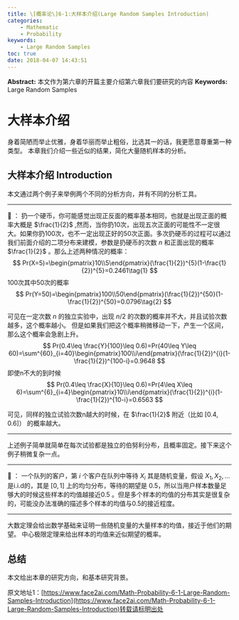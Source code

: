 ```yaml
---
title: \[概率论\]6-1:大样本介绍(Large Random Samples Introduction)
categories:
    - Mathematic
    - Probability
keywords:
    - Large Random Samples
toc: true
date: 2018-04-07 14:43:51
---
```


**Abstract:** 本文作为第六章的开篇主要介绍第六章我们要研究的内容
**Keywords:** Large Random Samples

<!--more-->
# 大样本介绍
身着简陋而举止优雅，身着华丽而举止粗俗，比选其一的话，我更愿意尊重第一种类型。
本章我们介绍一些近似的结果，简化大量随机样本的分析。
## 大样本介绍 Introduction
本文通过两个例子来举例两个不同的分析方向，并有不同的分析工具。

--------------
🌰 ：
扔一个硬币，你可能感觉出现正反面的概率基本相同，也就是出现正面的概率大概是 $\frac{1}{2}$ ,然而，当你扔10次，出现五次正面的可能性不一定很大。如果你扔100次，也不一定出现正好的50次正面。多次扔硬币的过程可以通过我们前面介绍的二项分布来建模，参数是扔硬币的次数 $n$ 和正面出现的概率 $\frac{1}{2}$  。那么上述两种情况的概率：
$$
Pr(X=5)=\begin{pmatrix}10\\5\end{pmatrix}(\frac{1}{2})^{5}(1-\frac{1}{2})^{5}=0.2461\tag{1}
$$
100次其中50次的概率
$$
Pr(Y=50)=\begin{pmatrix}100\\50\end{pmatrix}(\frac{1}{2})^{50}(1-\frac{1}{2})^{50}=0.0796\tag{2}
$$

可见在一定次数 $n$ 的独立实验中，出现 $n/2$ 的次数的概率并不大，并且试验次数越多，这个概率越小。
但是如果我们把这个概率稍微移动一下，产生一个区间，那么这个概率会急剧上升。
$$
Pr(0.4\leq \frac{Y}{100}\leq 0.6)=Pr(40\leq Y\leq 60)=\sum^{60}_{i=40}\begin{pmatrix}100\\i\end{pmatrix}(\frac{1}{2})^{i}(1-\frac{1}{2})^{100-i}=0.9648
$$
即使n不大的到时候
$$
Pr(0.4\leq \frac{X}{10}\leq 0.6)=Pr(4\leq X\leq 6)=\sum^{6}_{i=4}\begin{pmatrix}10\\i\end{pmatrix}(\frac{1}{2})^{i}(1-\frac{1}{2})^{10-i}=0.6563
$$

可见，同样的独立试验次数n越大的时候，在 $\frac{1}{2}$ 附近（比如 $[0.4,0.6]$） 的概率越大。

--------------

上述例子简单就简单在每次试验都是独立的伯努利分布，且概率固定。接下来这个例子稍微复杂一点。

--------------
🌰 ：
一个队列的客户，第 $i$ 个客户在队列中等待 $X_i$ 其是随机变量，假设 $X_1,X_2,\dots$ 是i.i.d的，其是 $[0,1]$ 上的均匀分布，等待的期望是 0.5，所以当用户样本数量足够大的时候这些样本的均值越接近0.5 。但是多个样本的均值的分布其实是很复杂的，可能没办法准确的描述多个样本的均值与0.5的接近程度。

--------------

大数定理会给出数学基础来证明一些随机变量的大量样本的均值，接近于他们的期望。
中心极限定理来给出样本的均值来近似期望的概率。


## 总结
本文给出本章的研究方向，和基本研究背景。





原文地址1：[https://www.face2ai.com/Math-Probability-6-1-Large-Random-Samples-Introduction](https://www.face2ai.com/Math-Probability-6-1-Large-Random-Samples-Introduction)转载请标明出处
